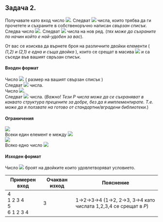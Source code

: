 ## Задача 2.

Получавате като вход число <img src="https://latex.codecogs.com/svg.latex?\Large&space;N">. Следват <img src="https://latex.codecogs.com/svg.latex?\Large&space;N"> числа, които трябва да ги прочетете и съхраните в собственоръчно написан *свързан списък*. Следва число <img src="https://latex.codecogs.com/svg.latex?\Large&space;P">. Следват <img src="https://latex.codecogs.com/svg.latex?\Large&space;P"> числа на нов ред. (*тях може да съхраните по начин който е най-удобен за вас*).

От вас се изисква да върнете броя на различните двойки елементи ( *(1,2) и (2,1) е една и съща двойка* ), които се срещат в масива <img src="https://latex.codecogs.com/svg.latex?\Large&space;P"> и са съседи във вашият свръзан списък.

#### Входен формат
Число <img src="https://latex.codecogs.com/svg.latex?\Large&space;N"> ( размер на вашият свързан списък )<br>
Следват <img src="https://latex.codecogs.com/svg.latex?\Large&space;N"> числа.<br>
Число <img src="https://latex.codecogs.com/svg.latex?\Large&space;P">.<br>
Следват <img src="https://latex.codecogs.com/svg.latex?\Large&space;P"> числа. 
(*Важно! Тези P числа може да се съхраняват в каквато структура прецените за добре, без да я имплементирате. Т.е. може да я ползвате на готово от стандартни/вградени библиотеки.*)

#### Ограничения
<img src="https://latex.codecogs.com/svg.latex?\Large&space;N\le{1000000}"><br>
Всеки един елемент е между <img src="https://latex.codecogs.com/svg.latex?\Large&space;0\le{N_i}\le{1000000}"><br>
<img src="https://latex.codecogs.com/svg.latex?\Large&space;P\le{3000}"><br> 
Всяко едно число <img src="https://latex.codecogs.com/svg.latex?\Large&space;0\le{P_i}\le{100000}"> 

#### Изходен формат
Число <img src="https://latex.codecogs.com/svg.latex?\Large&space;X"> броят на двойките които удовлетворяват условието.

Примерен вход|Очакван изход|Пояснениe
-|-|-
4<br>1 2 3 4<br>5<br>6 1 2 3 4|3|1->2->3->4 (1->2, 2->3, 3->4 като числата 1,2,3,4 се срещат в *P*)


  

